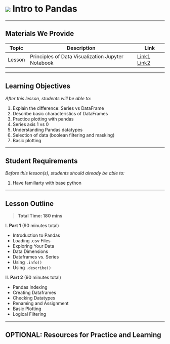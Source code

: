# ![](https://ga-dash.s3.amazonaws.com/production/assets/logo-9f88ae6c9c3871690e33280fcf557f33.png) Intro to Pandas

---

## Materials We Provide


| Topic | Description | Link |
| --- | --- | --- |
| Lesson | Principles of Data Visualization Jupyter Notebook | [Link1](./intro-to-pandas-1.ipynb) [Link2](./intro-to-pandas-2.ipynb)|

---

## Learning Objectives

*After this lesson, students will be able to:*

1. Explain the difference: Series vs DataFrame
2. Describe basic characteristics of DataFrames
3. Practice plotting with pandas
4. Series axis 1 vs 0
5. Understanding Pandas datatypes
6. Selection of data (boolean filtering and masking)
7. Basic plotting


---

## Student Requirements

*Before this lesson(s), students should already be able to:*

1. Have familiarty with base python

---

## Lesson Outline

> **Total Time: 180 mins**

I. **Part 1** (90 minutes total)
- Introduction to Pandas 
- Loading .csv Files
- Exploring Your Data
- Data Dimensions
- Dataframes vs. Series
- Using `.info()`
- Using `.describe()`


II. **Part 2** (90 minutes total)
- Pandas Indexing
- Creating Dataframes
- Checking Datatypes
- Renaming and Assignment
- Basic Plotting
- Logical Filtering

---

## OPTIONAL: Resources for Practice and Learning
